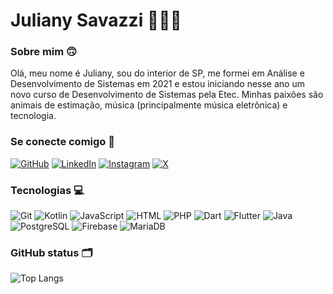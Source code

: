 # Juliany Savazzi 💁🏻‍♀️

### Sobre mim 🙃
Olá, meu nome é Juliany, sou do interior de SP, me formei em Análise e Desenvolvimento de Sistemas em 2021 e estou iniciando nesse ano um novo curso de Desenvolvimento de Sistemas pela Etec. Minhas paixões são animais de estimação, música (principalmente música eletrônica) e tecnologia. 

### Se conecte comigo 🔗
[![GitHub](https://img.shields.io/badge/GitHub-100000?style=for-the-badge&logo=github&logoColor=white)](https://github.com/JulianySavazzi) [![LinkedIn](https://img.shields.io/badge/LinkedIn-0077B5?style=for-the-badge&logo=linkedin&logoColor=white)](https://www.linkedin.com/in/juliany-savazzi/) [![Instagram](https://img.shields.io/badge/-Instagram-%23E4405F?style=for-the-badge&logo=instagram&logoColor=white)](https://www.instagram.com/julianysavazzi/) [![X](https://img.shields.io/badge/X-000?style=for-the-badge&logo=x)](https://twitter.com/JulianySavazzi)

### Tecnologias 💻

![Git](https://img.shields.io/badge/GIT-E44C30?style=for-the-badge&logo=git&logoColor=white) ![Kotlin](https://img.shields.io/badge/Kotlin-0095D5?&style=for-the-badge&logo=kotlin&logoColor=white) ![JavaScript](https://img.shields.io/badge/JavaScript-F7DF1E?style=for-the-badge&logo=javascript&logoColor=black) ![HTML](https://img.shields.io/badge/HTML-F7DF1E?style=for-the-badge&logo=html&logoColor=black) ![PHP](https://img.shields.io/badge/PHP-777BB4?style=for-the-badge&logo=php&logoColor=white) ![Dart](https://img.shields.io/badge/Dart-0175C2?style=for-the-badge&logo=dart&logoColor=white) ![Flutter](https://img.shields.io/badge/Flutter-02569B?style=for-the-badge&logo=flutter&logoColor=white) ![Java](https://img.shields.io/badge/java-%23ED8B00.svg?style=for-the-badge&logo=openjdk&logoColor=white) ![PostgreSQL](https://img.shields.io/badge/PostgreSQL-000?style=for-the-badge&logo=postgresql) ![Firebase](https://img.shields.io/badge/Firebase-000?style=for-the-badge&logo=firebase&logoColor=ffca28) ![MariaDB](https://img.shields.io/badge/MariaDB-E44C30?style=for-the-badge&logo=html&logoColor=white)


### GitHub status 🗂️


![Top Langs](https://github-readme-stats-git-masterrstaa-rickstaa.vercel.app/api/top-langs/?username=JulianySavazzi&bg_color=000&border_color=30A3DC&title_color=E94D5F&text_color=FFF)
